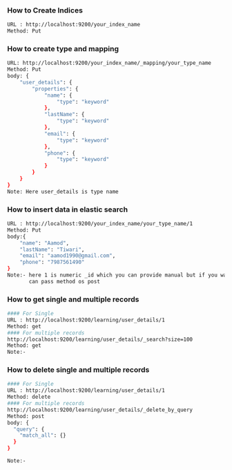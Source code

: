### How to Create Indices
```bash
URL : http://localhost:9200/your_index_name
Method: Put
```
### How to create type and mapping
```bash
URL: http://localhost:9200/your_index_name/_mapping/your_type_name
Method: Put
body: {
	"user_details": {
		"properties": {
			"name": {
				"type": "keyword"
			},
			"lastName": {
				"type": "keyword"
			},
			"email": {
				"type": "keyword"
			},
			"phone": {
				"type": "keyword"
			}
		}
	}
}
Note: Here user_details is type name
```

### How to insert data in elastic search
```bash
URL : http://localhost:9200/your_index_name/your_type_name/1
Method: Put
body:{
	"name": "Aamod",
	"lastName": "Tiwari",
	"email": "aamod1990@gmail.com",
	"phone": "7987561490"
}
Note:- here 1 is numeric _id which you can provide manual but if you want to create auto generated then you 
       can pass method os post
```

### How to get single and multiple records
```bash
#### For Single
URL : http://localhost:9200/learning/user_details/1
Method: get
#### For multiple records
http://localhost:9200/learning/user_details/_search?size=100
Method: get
Note:- 
```

### How to delete single and multiple records
```bash
#### For Single
URL : http://localhost:9200/learning/user_details/1
Method: delete
#### For multiple records
http://localhost:9200/learning/user_details/_delete_by_query
Method: post
body: {
  "query": {
    "match_all": {}
  }
}

Note:- 
```